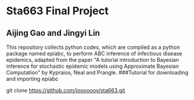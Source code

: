 # Sta663 Final Project
## Aijing Gao and Jingyi Lin
This repository collects python codes, which are compiled as a python package named epiabc, to perform ABC inference of infectious disease epidemics, adapted from the paper "A tutorial introduction to Bayesian inference for stochastic epidemic models using Approximate Bayesian Computation" by Kypraios, Neal and Prangle. 
###Tutorial for downloading and importing epiabc

git clone https://github.com/jooooooy/sta663.git

